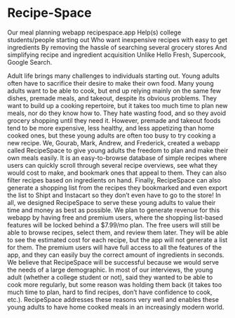 # Recipe-Space
 Our meal planning webapp recipespace.app Help(s) college students/people starting out  Who want inexpensive recipes with easy to get ingredients By removing the hassle of searching several grocery stores And simplifying recipe and ingredient acquisition  Unlike Hello Fresh, Supercook, Google Search.
 
 
 Adult life brings many challenges to individuals starting out. Young adults often have to sacrifice their desire to make their own food. Many young adults want to be able to cook, but end up relying mainly on the same few dishes, premade meals, and takeout, despite its obvious problems. They want to build up a cooking repertoire, but it takes too much time to plan new meals, nor do they know how to. They hate wasting food, and so they avoid grocery shopping until they need it. However, premade and takeout foods tend to be more expensive, less healthy, and less appetizing than home cooked ones, but these young adults are often too busy to try cooking a new recipe.
           	We, Gourab, Mark, Andrew, and Frederick, created a webapp called RecipeSpace to give young adults the freedom to plan and make their own meals easily. It is an easy-to-browse database of simple recipes where users can quickly scroll through several recipe overviews, see what they would cost to make, and bookmark ones that appeal to them. They can also filter recipes based on ingredients on hand. Finally, RecipeSpace can also generate a shopping list from the recipes they bookmarked and even export the list to Shipt and Instacart so they don’t even have to go to the store! In all, we designed RecipeSpace to serve these young adults to value their time and money as best as possible.
           	We plan to generate revenue for this webapp by having free and premium users, where the shopping list-based features will be locked behind a $7.99/mo plan. The free users will still be able to browse recipes, select them, and review them later. They will be able to see the estimated cost for each recipe, but the app will not generate a list for them. The premium users will have full access to all the features of the app, and they can easily buy the correct amount of ingredients in seconds.
           	We believe that RecipeSpace will be successful because we would serve the needs of a large demographic. In most of our interviews, the young adult (whether a college student or not), said they wanted to be able to cook more regularly, but some reason was holding them back (it takes too much time to plan, hard to find recipes, don’t have confidence to cook, etc.). RecipeSpace addresses these reasons very well and enables these young adults to have home cooked meals in an increasingly modern world.
